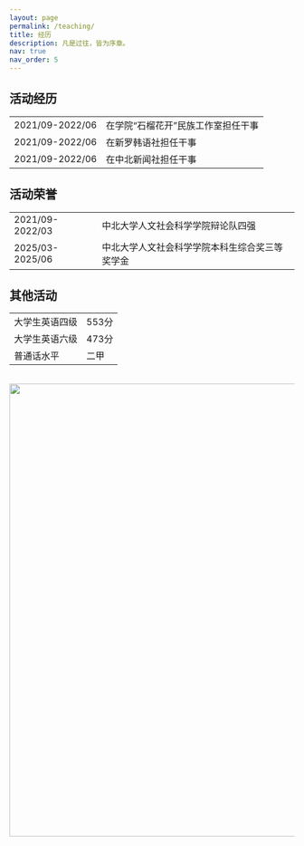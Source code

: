```yaml
---
layout: page
permalink: /teaching/
title: 经历
description: 凡是过往，皆为序章。
nav: true
nav_order: 5
---
```


## 活动经历

<table style="border: none; border-collapse: collapse;">
  <tr>
    <td style="border: none；" >2021/09-2022/06</td>
    <td style="border: none；" >在学院“石榴花开”民族工作室担任干事</td>
  </tr>
  <tr>
    <td style="border: none；" >2021/09-2022/06</td>
    <td style="border: none；" >在新罗韩语社担任干事</td>
  </tr>
  <tr>
    <td style="border: none；" >2021/09-2022/06</td>
    <td style="border: none；" >在中北新闻社担任干事</td>
  </tr>
</table>

## 活动荣誉

<table style="border: none; border-collapse: collapse;">
  <tr>
    <td style="border: none；">2021/09-2022/03</td>
    <td style="border: none；">中北大学人文社会科学学院辩论队四强</td>
  </tr>
  <tr>
    <td style="border: none；">2025/03-2025/06</td>
    <td style="border: non；">中北大学人文社会科学学院本科生综合奖三等奖学金</td>
  </tr>
</table>

## 其他活动

<table style="border: none; border-collapse: collapse;">
  <tr>
    <td style="border: none；">大学生英语四级</td>
    <td style="border: none；">553分</td>
  </tr>
  <tr>
    <td style="border: none；">大学生英语六级</td>
    <td style="border: none；">473分</td>
  </tr>
  <tr>
    <td style="border: none；">普通话水平</td>
    <td style="border: none；">二甲</td>
  </tr>
</table>

<br>
<a href="https://github.com/SocratesClub/SocratesClub.github.io/edit/master/_pages/teaching.md">
  <img src="https://user-images.githubusercontent.com/543384/192227995-fdb3a693-2f68-4dc4-b9bd-06053066322f.png" width = "800" align="middle" />
</a>
<br>



